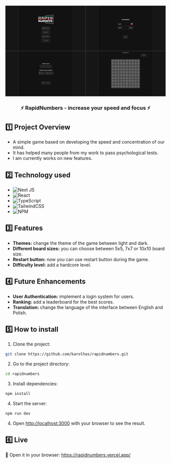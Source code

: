 ![RapidNumbers](./public/images/rapidnumbers.png)

<h3 align="center"> ⚡️ RapidNumbers - increase your speed and focus ⚡️ </h3>

## 1️⃣ Project Overview

-  A simple game based on developing the speed and concentration of
   our mind.<br>
-  It has helped many people from my work to pass psychological
   tests.<br>
-  I am currently works on new features.

## 2️⃣ Technology used

-  ![Next JS](https://img.shields.io/badge/NextJS-black?style=&logo=next.js&logoColor=white)
-  ![React](https://img.shields.io/badge/React-%2320232a.svg?style=&logo=react&logoColor=%2361DAFB)
-  ![TypeScript](https://img.shields.io/badge/Typescript-%23007ACC.svg?style=&logo=typescript&logoColor=white)
-  ![TailwindCSS](https://img.shields.io/badge/TailwindCSS-%2338B2AC.svg?style=&logo=tailwind-css&logoColor=white)
-  ![NPM](https://img.shields.io/badge/NPM-%23CB3837.svg?style=&logo=npm&logoColor=white)

## 3️⃣ Features

-  <strong>Themes:</strong> change the theme of the game between light and dark.
-  <strong>Different board sizes:</strong> you can choose between 5x5, 7x7 or 10x10 board size.
-  <strong>Restart button:</strong> now you can use restart button during the game.
-  <strong>Difficulty level:</strong> add a hardcore level.

## 4️⃣ Future Enhancements

-  <strong>User Authentication:</strong> implement a login system for users.
-  <strong>Ranking:</strong> add a leaderboard for the best scores.
-  <strong>Translation:</strong> change the language of the interface between English and Polish.


## 5️⃣ How to install

1. Clone the project:

```bash
git clone https://github.com/karolhas/rapidnumbers.git
```

2. Go to the project directory:

```bash
cd rapidnumbers
```

3. Install dependencies:

```bash
npm install
```

4. Start the server:

```bash
npm run dev
```

4. Open [http://localhost:3000](http://localhost:3000) with your browser to see the result.

## 6️⃣ Live

📍 Open it in your browser:
https://rapidnumbers.vercel.app/
